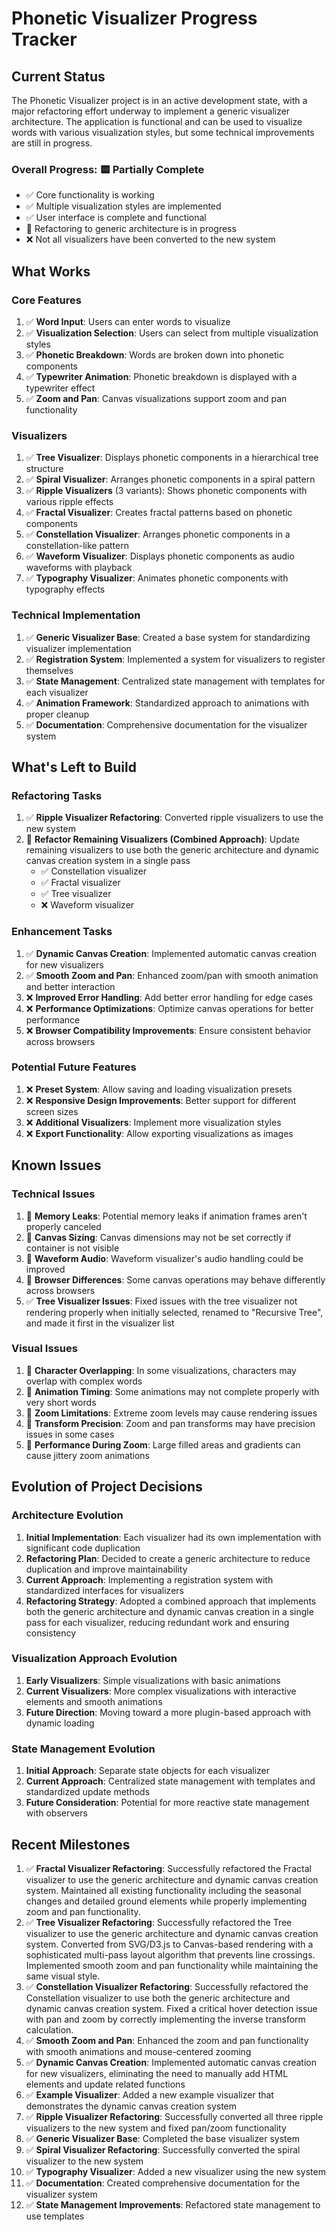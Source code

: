 # Phonetic Visualizer Progress Tracker

## Current Status

The Phonetic Visualizer project is in an active development state, with a major refactoring effort underway to implement a generic visualizer architecture. The application is functional and can be used to visualize words with various visualization styles, but some technical improvements are still in progress.

### Overall Progress: 🟨 Partially Complete

- ✅ Core functionality is working
- ✅ Multiple visualization styles are implemented
- ✅ User interface is complete and functional
- 🔄 Refactoring to generic architecture is in progress
- ❌ Not all visualizers have been converted to the new system

## What Works

### Core Features

1. ✅ **Word Input**: Users can enter words to visualize
2. ✅ **Visualization Selection**: Users can select from multiple visualization styles
3. ✅ **Phonetic Breakdown**: Words are broken down into phonetic components
4. ✅ **Typewriter Animation**: Phonetic breakdown is displayed with a typewriter effect
5. ✅ **Zoom and Pan**: Canvas visualizations support zoom and pan functionality

### Visualizers

1. ✅ **Tree Visualizer**: Displays phonetic components in a hierarchical tree structure
2. ✅ **Spiral Visualizer**: Arranges phonetic components in a spiral pattern
3. ✅ **Ripple Visualizers** (3 variants): Shows phonetic components with various ripple effects
4. ✅ **Fractal Visualizer**: Creates fractal patterns based on phonetic components
5. ✅ **Constellation Visualizer**: Arranges phonetic components in a constellation-like pattern
6. ✅ **Waveform Visualizer**: Displays phonetic components as audio waveforms with playback
7. ✅ **Typography Visualizer**: Animates phonetic components with typography effects

### Technical Implementation

1. ✅ **Generic Visualizer Base**: Created a base system for standardizing visualizer implementation
2. ✅ **Registration System**: Implemented a system for visualizers to register themselves
3. ✅ **State Management**: Centralized state management with templates for each visualizer
4. ✅ **Animation Framework**: Standardized approach to animations with proper cleanup
5. ✅ **Documentation**: Comprehensive documentation for the visualizer system

## What's Left to Build

### Refactoring Tasks

1. ✅ **Ripple Visualizer Refactoring**: Converted ripple visualizers to use the new system
2. 🔄 **Refactor Remaining Visualizers (Combined Approach)**: Update remaining visualizers to use both the generic architecture and dynamic canvas creation system in a single pass
   - ✅ Constellation visualizer
   - ✅ Fractal visualizer
   - ✅ Tree visualizer
   - ❌ Waveform visualizer

### Enhancement Tasks

1. ✅ **Dynamic Canvas Creation**: Implemented automatic canvas creation for new visualizers
2. ✅ **Smooth Zoom and Pan**: Enhanced zoom/pan with smooth animation and better interaction
3. ❌ **Improved Error Handling**: Add better error handling for edge cases
4. ❌ **Performance Optimizations**: Optimize canvas operations for better performance
5. ❌ **Browser Compatibility Improvements**: Ensure consistent behavior across browsers

### Potential Future Features

1. ❌ **Preset System**: Allow saving and loading visualization presets
2. ❌ **Responsive Design Improvements**: Better support for different screen sizes
3. ❌ **Additional Visualizers**: Implement more visualization styles
4. ❌ **Export Functionality**: Allow exporting visualizations as images

## Known Issues

### Technical Issues

1. 🐛 **Memory Leaks**: Potential memory leaks if animation frames aren't properly canceled
2. 🐛 **Canvas Sizing**: Canvas dimensions may not be set correctly if container is not visible
3. 🐛 **Waveform Audio**: Waveform visualizer's audio handling could be improved
4. 🐛 **Browser Differences**: Some canvas operations may behave differently across browsers
5. ✅ **Tree Visualizer Issues**: Fixed issues with the tree visualizer not rendering properly when initially selected, renamed to "Recursive Tree", and made it first in the visualizer list

### Visual Issues

1. 🐛 **Character Overlapping**: In some visualizations, characters may overlap with complex words
2. 🐛 **Animation Timing**: Some animations may not complete properly with very short words
3. 🐛 **Zoom Limitations**: Extreme zoom levels may cause rendering issues
4. 🐛 **Transform Precision**: Zoom and pan transforms may have precision issues in some cases
5. 🐛 **Performance During Zoom**: Large filled areas and gradients can cause jittery zoom animations

## Evolution of Project Decisions

### Architecture Evolution

1. **Initial Implementation**: Each visualizer had its own implementation with significant code duplication
2. **Refactoring Plan**: Decided to create a generic architecture to reduce duplication and improve maintainability
3. **Current Approach**: Implementing a registration system with standardized interfaces for visualizers
4. **Refactoring Strategy**: Adopted a combined approach that implements both the generic architecture and dynamic canvas creation in a single pass for each visualizer, reducing redundant work and ensuring consistency

### Visualization Approach Evolution

1. **Early Visualizers**: Simple visualizations with basic animations
2. **Current Visualizers**: More complex visualizations with interactive elements and smooth animations
3. **Future Direction**: Moving toward a more plugin-based approach with dynamic loading

### State Management Evolution

1. **Initial Approach**: Separate state objects for each visualizer
2. **Current Approach**: Centralized state management with templates and standardized update methods
3. **Future Consideration**: Potential for more reactive state management with observers

## Recent Milestones

1. ✅ **Fractal Visualizer Refactoring**: Successfully refactored the Fractal visualizer to use the generic architecture and dynamic canvas creation system. Maintained all existing functionality including the seasonal changes and detailed ground elements while properly implementing zoom and pan functionality.
2. ✅ **Tree Visualizer Refactoring**: Successfully refactored the Tree visualizer to use the generic architecture and dynamic canvas creation system. Converted from SVG/D3.js to Canvas-based rendering with a sophisticated multi-pass layout algorithm that prevents line crossings. Implemented smooth zoom and pan functionality while maintaining the same visual style.
3. ✅ **Constellation Visualizer Refactoring**: Successfully refactored the Constellation visualizer to use both the generic architecture and dynamic canvas creation system. Fixed a critical hover detection issue with pan and zoom by correctly implementing the inverse transform calculation.
4. ✅ **Smooth Zoom and Pan**: Enhanced the zoom and pan functionality with smooth animations and mouse-centered zooming
5. ✅ **Dynamic Canvas Creation**: Implemented automatic canvas creation for new visualizers, eliminating the need to manually add HTML elements and update related functions
6. ✅ **Example Visualizer**: Added a new example visualizer that demonstrates the dynamic canvas creation system
7. ✅ **Ripple Visualizer Refactoring**: Successfully converted all three ripple visualizers to the new system and fixed pan/zoom functionality
8. ✅ **Generic Visualizer Base**: Completed the base visualizer system
9. ✅ **Spiral Visualizer Refactoring**: Successfully converted the spiral visualizer to the new system
10. ✅ **Typography Visualizer**: Added a new visualizer using the new system
11. ✅ **Documentation**: Created comprehensive documentation for the visualizer system
12. ✅ **State Management Improvements**: Refactored state management to use templates
